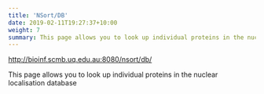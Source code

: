 ```yaml
---
title: 'NSort/DB'
date: 2019-02-11T19:27:37+10:00
weight: 7
summary: This page allows you to look up individual proteins in the nuclear localisation database
---
```


http://bioinf.scmb.uq.edu.au:8080/nsort/db/

This page allows you to look up individual proteins in the nuclear localisation database
